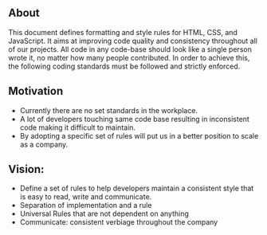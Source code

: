 ## About
This document defines formatting and style rules for HTML, CSS, and JavaScript. It aims at improving code quality and consistency throughout all of our projects. All code in any code-base should look like a single person wrote it, no matter how many people contributed. In order to achieve this, the following coding standards must be followed and strictly enforced.

## Motivation
- Currently there are no set standards in the workplace.
- A lot of developers touching same code base resulting in inconsistent code making it difficult to maintain.
- By adopting a specific set of rules will put us in a better position to scale as a company.

## Vision:
- Define a set of rules to help developers maintain a consistent style that is easy to read, write and communicate.
- Separation of implementation and a rule
- Universal Rules that are not dependent on anything 
- Communicate: consistent verbiage throughout the company
